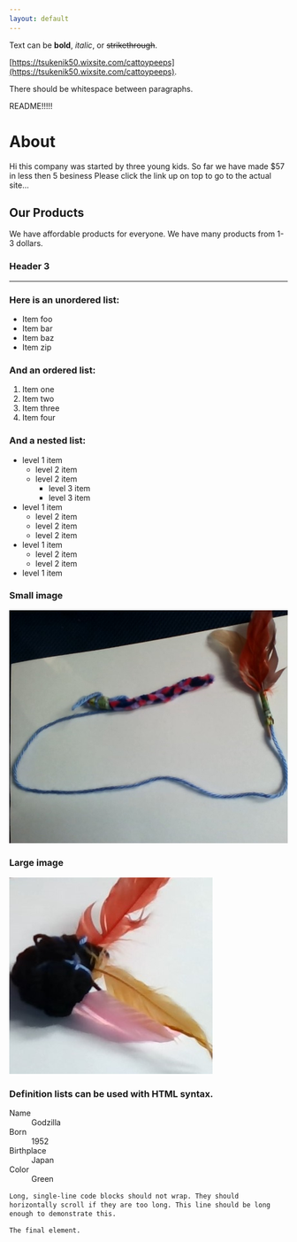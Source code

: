 ```yaml
---
layout: default
---
```


Text can be **bold**, _italic_, or ~~strikethrough~~.

[https://tsukenik50.wixsite.com/cattoypeeps](https://tsukenik50.wixsite.com/cattoypeeps).

There should be whitespace between paragraphs.

README!!!!!
# About
Hi this company was started by three young kids. So far we have made $57 in less then 5 besiness 
Please click the link up on top to go to the actual site...
## Our Products
We have affordable products for everyone. We have many products from 1-3 dollars.


### Header 3


* * *

### Here is an unordered list:

*   Item foo
*   Item bar
*   Item baz
*   Item zip

### And an ordered list:

1.  Item one
1.  Item two
1.  Item three
1.  Item four

### And a nested list:

- level 1 item
  - level 2 item
  - level 2 item
    - level 3 item
    - level 3 item
- level 1 item
  - level 2 item
  - level 2 item
  - level 2 item
- level 1 item
  - level 2 item
  - level 2 item
- level 1 item

### Small image

![Octocat](./img/cat_thriller.jpg)

### Large image

![Branching](./img/the_yarnball.jpg)


### Definition lists can be used with HTML syntax.

<dl>
<dt>Name</dt>
<dd>Godzilla</dd>
<dt>Born</dt>
<dd>1952</dd>
<dt>Birthplace</dt>
<dd>Japan</dd>
<dt>Color</dt>
<dd>Green</dd>
</dl>

```
Long, single-line code blocks should not wrap. They should horizontally scroll if they are too long. This line should be long enough to demonstrate this.
```

```
The final element.
```
